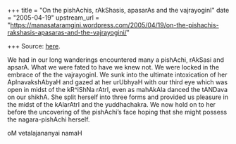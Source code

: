 +++
title = "On the pishAchis, rAkShasis, apasarAs and the vajrayoginI"
date = "2005-04-19"
upstream_url = "https://manasataramgini.wordpress.com/2005/04/19/on-the-pishachis-rakshasis-apasaras-and-the-vajrayogini/"

+++
Source: [here](https://manasataramgini.wordpress.com/2005/04/19/on-the-pishachis-rakshasis-apasaras-and-the-vajrayogini/).

We had in our long wanderings encountered many a pishAchi, rAkSasi and
apsarA. What we were fated to have we knew not. We were locked in the
embrace of the the vajrayoginI. We sunk into the ultimate intoxication
of her ApInavakshAbyaH and gazed at her urUbhyaH with our third eye
which was open in midst of the kR^iShNa rAtrI, even as mahAkAla danced
the tANDava on our shikhA. She split herself into three forms and
provided us pleasure in the midst of the kAlarAtrI and the yuddhachakra.
We now hold on to her before the uncovering of the pishAchi’s face
hoping that she might possess the nagara-pishAchi herself.

oM vetalajananyai namaH

